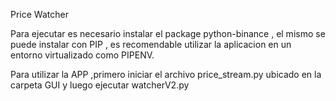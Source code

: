 Price Watcher


Para ejecutar es necesario instalar el package python-binance , el mismo se puede instalar con PIP , es recomendable utilizar la aplicacion en un entorno virtualizado como PIPENV.

Para utilizar la APP ,primero iniciar el archivo price_stream.py ubicado en la carpeta GUI y luego ejecutar watcherV2.py




